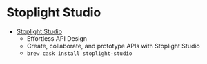 # Stoplight Studio
- [Stoplight Studio](https://stoplight.io/studio/)
  -  Effortless API Design
  - Create, collaborate, and prototype APIs with Stoplight Studio
  - `brew cask install stoplight-studio`

